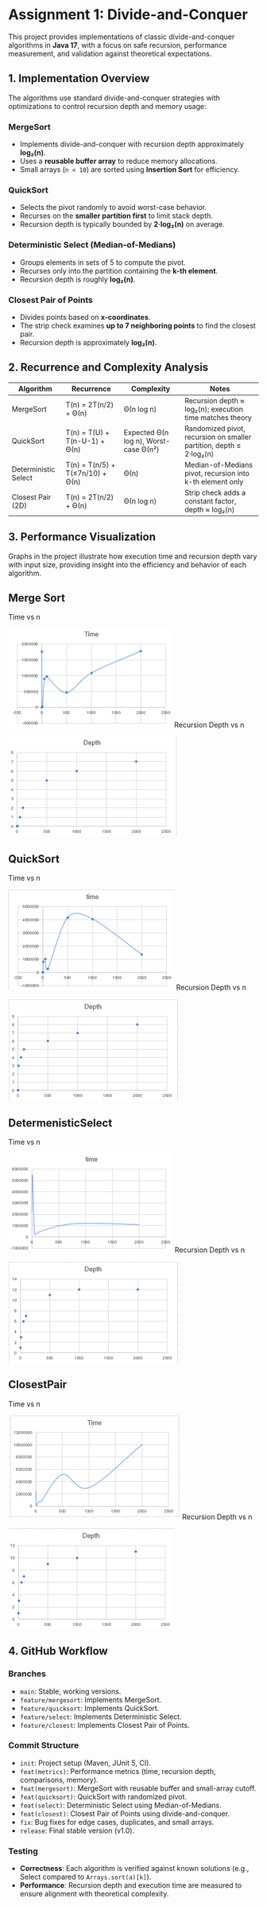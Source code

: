 

# Assignment 1: Divide-and-Conquer 

This project provides implementations of classic divide-and-conquer algorithms in **Java 17**, with a focus on safe recursion, performance measurement, and validation against theoretical expectations.

## 1. Implementation Overview

The algorithms use standard divide-and-conquer strategies with optimizations to control recursion depth and memory usage:

### MergeSort

* Implements divide-and-conquer with recursion depth approximately **log₂(n)**.
* Uses a **reusable buffer array** to reduce memory allocations.
* Small arrays (`n < 10`) are sorted using **Insertion Sort** for efficiency.

### QuickSort

* Selects the pivot randomly to avoid worst-case behavior.
* Recurses on the **smaller partition first** to limit stack depth.
* Recursion depth is typically bounded by **2·log₂(n)** on average.

### Deterministic Select (Median-of-Medians)

* Groups elements in sets of 5 to compute the pivot.
* Recurses only into the partition containing the **k-th element**.
* Recursion depth is roughly **log₂(n)**.

### Closest Pair of Points

* Divides points based on **x-coordinates**.
* The strip check examines **up to 7 neighboring points** to find the closest pair.
* Recursion depth is approximately **log₂(n)**.


## 2. Recurrence and Complexity Analysis

| Algorithm            | Recurrence                       | Complexity                            | Notes                                                               |
| -------------------- | -------------------------------- | ------------------------------------- | ------------------------------------------------------------------- |
| MergeSort            | T(n) = 2T(n/2) + Θ(n)            | Θ(n log n)                            | Recursion depth ≈ log₂(n); execution time matches theory            |
| QuickSort            | T(n) = T(U) + T(n-U-1) + Θ(n)    | Expected Θ(n log n), Worst-case Θ(n²) | Randomized pivot, recursion on smaller partition, depth ≤ 2·log₂(n) |
| Deterministic Select | T(n) = T(n/5) + T(≤7n/10) + Θ(n) | Θ(n)                                  | Median-of-Medians pivot, recursion into k-th element only           |
| Closest Pair (2D)    | T(n) = 2T(n/2) + Θ(n)            | Θ(n log n)                            | Strip check adds a constant factor, depth ≈ log₂(n)                 |


## 3. Performance Visualization

Graphs in the project illustrate how execution time and recursion depth vary with input size, providing insight into the efficiency and behavior of each algorithm.
 
Merge Sort
---
Time vs n

![Time vs n Plot](Image/MergeSortTime.png)
Recursion Depth vs n

![ Depth vs n Plot](Image/MergeSortDepth.png)


QuickSort
---
Time vs n

![Time vs n Plot](Image/QuickSortTime.png)
Recursion Depth vs n

![ Depth vs n Plot](Image/QuickSortDepth.png)

DetermenisticSelect
---
Time vs n

![Time vs n Plot](Image/DetermineTime.png)
Recursion Depth vs n

![ Depth vs n Plot](Image/DetermineDepth.png)

ClosestPair
---
Time vs n

![Time vs n Plot](Image/ClosestTime.png)
Recursion Depth vs n

![ Depth vs n Plot](Image/ClosestDepth.png)

## 4. GitHub Workflow

### Branches

* `main`: Stable, working versions.
* `feature/mergesort`: Implements MergeSort.
* `feature/quicksort`: Implements QuickSort.
* `feature/select`: Implements Deterministic Select.
* `feature/closest`: Implements Closest Pair of Points.

### Commit Structure

* `init`: Project setup (Maven, JUnit 5, CI).
* `feat(metrics)`: Performance metrics (time, recursion depth, comparisons, memory).
* `feat(mergesort)`: MergeSort with reusable buffer and small-array cutoff.
* `feat(quicksort)`: QuickSort with randomized pivot.
* `feat(select)`: Deterministic Select using Median-of-Medians.
* `feat(closest)`: Closest Pair of Points using divide-and-conquer.
* `fix`: Bug fixes for edge cases, duplicates, and small arrays.
* `release`: Final stable version (v1.0).

### Testing

* **Correctness**: Each algorithm is verified against known solutions (e.g., Select compared to `Arrays.sort(a)[k]`).
* **Performance**: Recursion depth and execution time are measured to ensure alignment with theoretical complexity.


